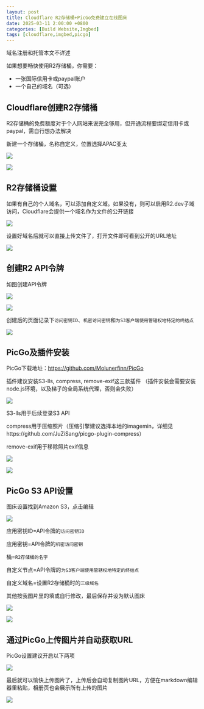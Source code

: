 ```yaml
---
layout: post
title: Cloudflare R2存储桶+PicGo免费建立在线图床
date: 2025-03-11 2:00:00 +0800
categories: [Build Website,Imgbed]
tags: [cloudflare,imgbed,picgo]
---
```


域名注册和托管本文不详述

如果想要畅快使用R2存储桶，你需要：   
- 一张国际信用卡或paypal账户
- 一个自己的域名（可选）

## Cloudflare创建R2存储桶

R2存储桶的免费额度对于个人网站来说完全够用，但开通流程要绑定信用卡或paypal，需自行想办法解决

新建一个存储桶，名称自定义，位置选择APAC亚太

![](/2025/03/20250311011306559.png)

![](/2025/03/20250311011336104.png)

## R2存储桶设置

如果有自己的个人域名，可以添加自定义域。如果没有，则可以启用R2.dev子域访问，Cloudflare会提供一个域名作为文件的公开链接

![](/2025/03/20250311013006923.png)

设置好域名后就可以直接上传文件了，打开文件即可看到公开的URL地址

![](/2025/03/20250311014417492.png)

## 创建R2 API令牌

如图创建API令牌

![](/2025/03/20250311014702751.png)

![](/2025/03/20250311014807238.png)

创建后的页面记录下`访问密钥ID`、`机密访问密钥`和`为S3客户端使用管辖权地特定的终结点`

![](/2025/03/20250311015001864.png)

## PicGo及插件安装

PicGo下载地址：https://github.com/Molunerfinn/PicGo

插件建议安装S3-lls, compress, remove-exif这三款插件 （插件安装会需要安装node.js环境，以及梯子的全局系统代理，否则会失败）

![](/2025/03/20250311015512221.png)

S3-lls用于后续登录S3 API

compress用于压缩照片（压缩引擎建议选择本地的imagemin，详细见https://github.com/JuZiSang/picgo-plugin-compress）

remove-exif用于移除照片exif信息

![](/2025/03/20250311015449933.png)

![](/2025/03/20250311015817987.png)

## PicGo S3 API设置

图床设置找到Amazon S3，点击编辑

![](/2025/03/20250311020108636.png)

应用密钥ID=API令牌的`访问密钥ID`

应用密钥=API令牌的`机密访问密钥`

桶=`R2存储桶的名字`

自定义节点=API令牌的`为S3客户端使用管辖权地特定的终结点`

自定义域名=设置R2存储桶时的`三级域名`

其他按我图片里的填或自行修改，最后保存并设为默认图床

![](/2025/03/20250311020133897.png)

![](/2025/03/20250311020157649.png)

## 通过PicGo上传图片并自动获取URL

PicGo设置建议开启以下两项

![](/2025/03/20250311020849995.png)

最后就可以愉快上传图片了，上传后会自动复制图片URL，方便在markdown编辑器里粘贴，相册页也会展示所有上传的图片

![](/2025/03/20250311020741613.png)
